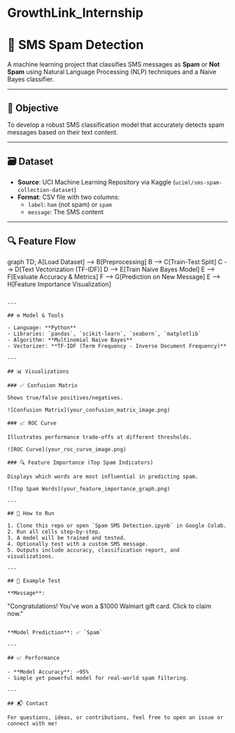 # GrowthLink_Internship

# 📱 SMS Spam Detection

A machine learning project that classifies SMS messages as **Spam** or **Not Spam** using Natural Language Processing (NLP) techniques and a Naive Bayes classifier.

---

## 🧠 Objective

To develop a robust SMS classification model that accurately detects spam messages based on their text content.

---

## 🗃 Dataset

- **Source**: UCI Machine Learning Repository via Kaggle (`uciml/sms-spam-collection-dataset`)
- **Format**: CSV file with two columns:
  - `label`: `ham` (not spam) or `spam`
  - `message`: The SMS content

---

## 🔍 Feature Flow

graph TD;
    A[Load Dataset] --> B[Preprocessing]
    B --> C[Train-Test Split]
    C --> D[Text Vectorization (TF-IDF)]
    D --> E[Train Naive Bayes Model]
    E --> F[Evaluate Accuracy & Metrics]
    F --> G[Prediction on New Message]
    E --> H[Feature Importance Visualization]
```

---

## ⚙️ Model & Tools

- Language: **Python**
- Libraries: `pandas`, `scikit-learn`, `seaborn`, `matplotlib`
- Algorithm: **Multinomial Naive Bayes**
- Vectorizer: **TF-IDF (Term Frequency - Inverse Document Frequency)**

---

## 📊 Visualizations

### ✅ Confusion Matrix

Shows true/false positives/negatives.

![Confusion Matrix](your_confusion_matrix_image.png)

### 📈 ROC Curve

Illustrates performance trade-offs at different thresholds.

![ROC Curve](your_roc_curve_image.png)

### 🔍 Feature Importance (Top Spam Indicators)

Displays which words are most influential in predicting spam.

![Top Spam Words](your_feature_importance_graph.png)

---

## 🚀 How to Run

1. Clone this repo or open `Spam SMS Detection.ipynb` in Google Colab.
2. Run all cells step-by-step.
3. A model will be trained and tested.
4. Optionally test with a custom SMS message.
5. Outputs include accuracy, classification report, and visualizations.

---

## 🧪 Example Test

**Message**:
```
"Congratulations! You've won a $1000 Walmart gift card. Click to claim now."
```

**Model Prediction**: ✅ `Spam`

---

## 📈 Performance

- **Model Accuracy**: ~95%
- Simple yet powerful model for real-world spam filtering.

---

## 📬 Contact

For questions, ideas, or contributions, feel free to open an issue or connect with me!
